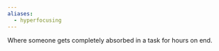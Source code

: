 ```yaml
---
aliases:
  - hyperfocusing
---
```

Where someone gets completely absorbed in a task for hours on end.